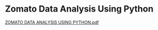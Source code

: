 # Zomato Data Analysis Using Python

[ZOMATO DATA ANALYSIS USING PYTHON.pdf](https://github.com/user-attachments/files/18281721/ZOMATO.DATA.ANALYSIS.USING.PYTHON.pdf)
